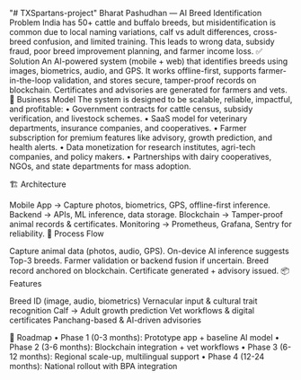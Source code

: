 "# TXSpartans-project" 
Bharat Pashudhan — AI Breed Identification
Problem India has 50+ cattle and buffalo breeds, but misidentification is common due to local naming variations, calf vs adult differences, cross-breed confusion, and limited training. This leads to wrong data, subsidy fraud, poor breed improvement planning, and farmer income loss.
✅ Solution An AI-powered system (mobile + web) that identifies breeds using images, biometrics, audio, and GPS. It works offline-first, supports farmer-in-the-loop validation, and stores secure, tamper-proof records on blockchain. Certificates and advisories are generated for farmers and vets. 💼 Business Model The system is designed to be scalable, reliable, impactful, and profitable: • Government contracts for cattle census, subsidy verification, and livestock schemes. • SaaS model for veterinary departments, insurance companies, and cooperatives. • Farmer subscription for premium features like advisory, growth prediction, and health alerts. • Data monetization for research institutes, agri-tech companies, and policy makers. • Partnerships with dairy cooperatives, NGOs, and state departments for mass adoption.

🏗️ Architecture

Mobile App → Capture photos, biometrics, GPS, offline-first inference.
Backend → APIs, ML inference, data storage.
Blockchain → Tamper-proof animal records & certificates.
Monitoring → Prometheus, Grafana, Sentry for reliability.
🔄 Process Flow

Capture animal data (photos, audio, GPS).
On-device AI inference suggests Top-3 breeds.
Farmer validation or backend fusion if uncertain.
Breed record anchored on blockchain.
Certificate generated + advisory issued.
📦 Features

Breed ID (image, audio, biometrics)
Vernacular input & cultural trait recognition
Calf → Adult growth prediction
Vet workflows & digital certificates
Panchang-based & AI-driven advisories

🚀 Roadmap • Phase 1 (0-3 months): Prototype app + baseline AI model • Phase 2 (3-6 months): Blockchain integration + vet workflows • Phase 3 (6-12 months): Regional scale-up, multilingual support • Phase 4 (12-24 months): National rollout with BPA integration
